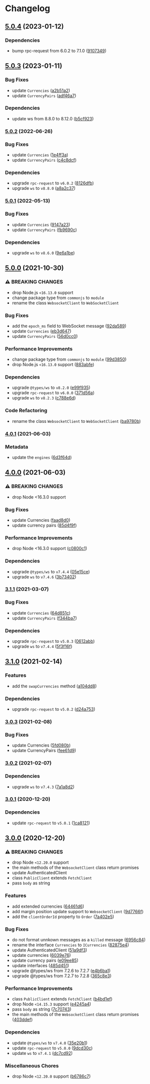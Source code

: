 # Changelog

## [5.0.4](https://github.com/vansergen/poloniex-node-api/compare/v5.0.3...v5.0.4) (2023-01-12)

### Dependencies

- bump rpc-request from 6.0.2 to 7.1.0 ([9107349](https://github.com/vansergen/poloniex-node-api/commit/9107349ca747c959fb324de6aae6ecea25a534d8))

## [5.0.3](https://github.com/vansergen/poloniex-node-api/compare/v5.0.2...v5.0.3) (2023-01-11)

### Bug Fixes

- update `Currencies` ([a2b51a2](https://github.com/vansergen/poloniex-node-api/commit/a2b51a23613ade6a7bfeef0e4da76abc45435fa2))
- update `CurrencyPairs` ([adf46a7](https://github.com/vansergen/poloniex-node-api/commit/adf46a7e12f59586820f821e37654e5e9573ec28))

### Dependencies

- update ws from 8.8.0 to 8.12.0 ([b5cf923](https://github.com/vansergen/poloniex-node-api/commit/b5cf923cb044524c38b8ecb3abf18d12563aeed0))

### [5.0.2](https://github.com/vansergen/poloniex-node-api/compare/v5.0.1...v5.0.2) (2022-06-26)

### Bug Fixes

- update `Currencies` ([1e4ff3a](https://github.com/vansergen/poloniex-node-api/commit/1e4ff3a6c095f329c9dd6e1f5ffa2085aa1eb204))
- update `CurrencyPairs` ([c4c8dcf](https://github.com/vansergen/poloniex-node-api/commit/c4c8dcf4ba9840ad38303f50611c359f20444a0d))

### Dependencies

- upgrade `rpc-request` to `v6.0.2` ([8126dfb](https://github.com/vansergen/poloniex-node-api/commit/8126dfb68e1efc6efab6314b5968593d8f5b9bc5))
- upgrade `ws` to `v8.8.0` ([a8a2c37](https://github.com/vansergen/poloniex-node-api/commit/a8a2c37dba74eb82028f4ee3e6b4c0d7bb80de27))

### [5.0.1](https://github.com/vansergen/poloniex-node-api/compare/v5.0.0...v5.0.1) (2022-05-13)

### Bug Fixes

- update `Currencies` ([9147a23](https://github.com/vansergen/poloniex-node-api/commit/9147a231ad744fd57cbca963c3818ef5ef4c683e))
- update `CurrencyPairs` ([fb9690c](https://github.com/vansergen/poloniex-node-api/commit/fb9690cb28883b8b81429868056acbecdfdd7ede))

### Dependencies

- upgrade `ws` to `v8.6.0` ([9e6a1be](https://github.com/vansergen/poloniex-node-api/commit/9e6a1be7502c34a638b481701acc9902a01dd5f6))

## [5.0.0](https://github.com/vansergen/poloniex-node-api/compare/v4.0.1...v5.0.0) (2021-10-30)

### ⚠ BREAKING CHANGES

- drop Node.js `<16.13.0` support
- change package type from `commonjs` to `module`
- rename the class `WebsocketClient` to `WebSocketClient`

### Bug Fixes

- add the `epoch_ms` field to WebSocket message ([92da589](https://github.com/vansergen/poloniex-node-api/commit/92da5896081c106d541dce9b17e8f17c66ec5d0c))
- update `Currencies` ([eb3d647](https://github.com/vansergen/poloniex-node-api/commit/eb3d647c08bfe0a5328a50d9945b2aad85ad2f7e))
- update `CurrencyPairs` ([56d0cc0](https://github.com/vansergen/poloniex-node-api/commit/56d0cc0f0ba4ba77f0d4fa0a5911f7458974b79a))

### Performance Improvements

- change package type from `commonjs` to `module` ([99d3850](https://github.com/vansergen/poloniex-node-api/commit/99d3850325f1ec6d1b59f29c3796b91ada405599))
- drop Node.js `<16.13.0` support ([883abfe](https://github.com/vansergen/poloniex-node-api/commit/883abfe7ee736bbb61590c5a1018c611b80139f7))

### Dependencies

- upgrade `@types/ws` to `v8.2.0` ([e99f935](https://github.com/vansergen/poloniex-node-api/commit/e99f9356cd379e1d477b4aac5568a4100f54be75))
- upgrade `rpc-request` to `v6.0.0` ([371d56a](https://github.com/vansergen/poloniex-node-api/commit/371d56ad9937309a81d743015e709e3192001c9b))
- upgrade `ws` to `v8.2.3` ([c788e6d](https://github.com/vansergen/poloniex-node-api/commit/c788e6db9f5e358c1c90e9f15016ecd3c7963828))

### Code Refactoring

- rename the class `WebsocketClient` to `WebSocketClient` ([ba9780b](https://github.com/vansergen/poloniex-node-api/commit/ba9780b6a89b89dd9d6e835eb2bd501abfe6e776))

### [4.0.1](https://github.com/vansergen/poloniex-node-api/compare/v4.0.0...v4.0.1) (2021-06-03)

### Metadata

- update the `engines` ([6d3f64d](https://github.com/vansergen/poloniex-node-api/commit/6d3f64d4804bf17848faeb101d2001f7821fb89e))

## [4.0.0](https://github.com/vansergen/poloniex-node-api/compare/v3.1.1...v4.0.0) (2021-06-03)

### ⚠ BREAKING CHANGES

- drop Node <16.3.0 support

### Bug Fixes

- update Currencies ([faad8d0](https://github.com/vansergen/poloniex-node-api/commit/faad8d08b01cf2c43a5a1dcf0f2d5ce622002cef))
- update currency pairs ([85d4f9f](https://github.com/vansergen/poloniex-node-api/commit/85d4f9ff3ba62c30f1c26e4b91fa3545539b459d))

### Performance Improvements

- drop Node <16.3.0 support ([c0800c1](https://github.com/vansergen/poloniex-node-api/commit/c0800c13719da60896ec28ad07a942ff2d953700))

### Dependencies

- upgrade `@types/ws` to `v7.4.4` ([05e15ce](https://github.com/vansergen/poloniex-node-api/commit/05e15ce3af688aa3ab1b91c619abb107854d9473))
- upgrade `ws` to `v7.4.6` ([3b73402](https://github.com/vansergen/poloniex-node-api/commit/3b73402ebdef1c2aea094a35030e4356e0129801))

### [3.1.1](https://github.com/vansergen/poloniex-node-api/compare/v3.1.0...v3.1.1) (2021-03-07)

### Bug Fixes

- update `Currencies` ([64d851c](https://github.com/vansergen/poloniex-node-api/commit/64d851ca1b3aaadecea26dc7f5ee0541a408f66b))
- update `CurrencyPairs` ([f344ba7](https://github.com/vansergen/poloniex-node-api/commit/f344ba71076cd50a02f25b295944b0c574c50d3d))

### Dependencies

- upgrade `rpc-request` to `v5.0.3` ([0612abb](https://github.com/vansergen/poloniex-node-api/commit/0612abb2c64941162171ee981425c089285ec9c5))
- upgrade `ws` to `v7.4.4` ([5f3f16f](https://github.com/vansergen/poloniex-node-api/commit/5f3f16f8ee7d4ff62552bb3e659d7e1166755bfa))

## [3.1.0](https://github.com/vansergen/poloniex-node-api/compare/v3.0.3...v3.1.0) (2021-02-14)

### Features

- add the `swapCurrencies` method ([a104dd8](https://github.com/vansergen/poloniex-node-api/commit/a104dd8cf69cd09e1f64ae70818eb7bd64be93ae))

### Dependencies

- upgrade `rpc-request` to `v5.0.2` ([d24a753](https://github.com/vansergen/poloniex-node-api/commit/d24a7539905e521644c8fd85e83dff24e6ccc4a9))

### [3.0.3](https://github.com/vansergen/poloniex-node-api/compare/v3.0.2...v3.0.3) (2021-02-08)

### Bug Fixes

- update Currencies ([5fd080b](https://github.com/vansergen/poloniex-node-api/commit/5fd080b64c25f638dc831465a088f934081f18b7))
- update CurrencyPairs ([fee61d9](https://github.com/vansergen/poloniex-node-api/commit/fee61d98f2a8f63e293e0cee4ce10ac24857d7e0))

### [3.0.2](https://github.com/vansergen/poloniex-node-api/compare/v3.0.1...v3.0.2) (2021-02-07)

### Dependencies

- upgrade `ws` to `v7.4.3` ([7a1a8d2](https://github.com/vansergen/poloniex-node-api/commit/7a1a8d2917b394d3857ac36e6d2906b80cf934cb))

### [3.0.1](https://github.com/vansergen/poloniex-node-api/compare/v3.0.0...v3.0.1) (2020-12-20)

### Dependencies

- update `rpc-request` to `v5.0.1` ([1ca8121](https://github.com/vansergen/poloniex-node-api/commit/1ca812100e1bab730d3382b07cb0a5d9aa3b097b))

## [3.0.0](https://github.com/vansergen/poloniex-node-api/compare/v2.0.4...v3.0.0) (2020-12-20)

### ⚠ BREAKING CHANGES

- drop Node `<12.20.0` support
- the main methods of the `WebsocketClient` class return promises
- update AuthenticatedClient
- class `PublicClient` extends `FetchClient`
- pass `body` as string

### Features

- add extended currencies ([64461d6](https://github.com/vansergen/poloniex-node-api/commit/64461d676923f10a6dd125517e9f28bccee4223c))
- add margin position update support to `WebsocketClient` ([9d7766f](https://github.com/vansergen/poloniex-node-api/commit/9d7766fd8628445aa239f6ff147a36724f3c777c))
- add the `clientOrderId` property to `Order` ([7a402e5](https://github.com/vansergen/poloniex-node-api/commit/7a402e531b0711d7167e4eeae3bd06629ceb64b2))

### Bug Fixes

- do not format unnkown messages as a `killed` message ([6956c84](https://github.com/vansergen/poloniex-node-api/commit/6956c847e4ba9e85ca37ef46e7d80c40c997a18e))
- rename the interface `Currencies` to `ICurrencies` ([82875e4](https://github.com/vansergen/poloniex-node-api/commit/82875e4d30aad20c886b0ded12e0fdcba5265cae))
- update AuthenticatedClient ([51a9df3](https://github.com/vansergen/poloniex-node-api/commit/51a9df34be4ccebb8fec7f3f079d49c8ff1e4f49))
- update currencies ([6039e76](https://github.com/vansergen/poloniex-node-api/commit/6039e760a92d588f83215135489a5c3a8794c8d9))
- update currency pairs ([e09ee85](https://github.com/vansergen/poloniex-node-api/commit/e09ee85b0c1fa74c0bfcf221042d9bc27d2cf700))
- update interfaces ([485d451](https://github.com/vansergen/poloniex-node-api/commit/485d451c7b7cf72b6730a09f9b9f206ac0d117ae))
- upgrade @types/ws from 7.2.6 to 7.2.7 ([e4b6ba1](https://github.com/vansergen/poloniex-node-api/commit/e4b6ba162ed351bbcac4588774c8bb339e6aee3c))
- upgrade @types/ws from 7.2.7 to 7.2.8 ([365c8e3](https://github.com/vansergen/poloniex-node-api/commit/365c8e3e62a60820dbb3136f7928495248770395))

### Performance Improvements

- class `PublicClient` extends `FetchClient` ([b4bd1ef](https://github.com/vansergen/poloniex-node-api/commit/b4bd1ef08ba405811497a59d5a503093ad42a309))
- drop Node `<14.15.3` support ([e4245a4](https://github.com/vansergen/poloniex-node-api/commit/e4245a49bd57f7c3772fbf933a7a3c8b50952d2e))
- pass `body` as string ([7c70743](https://github.com/vansergen/poloniex-node-api/commit/7c70743c0ea207b40c6d19e842ae560d66aa89e9))
- the main methods of the `WebsocketClient` class return promises ([403ddef](https://github.com/vansergen/poloniex-node-api/commit/403ddef5e7fa9d69b0f9d131c49e6e3193da1ace))

### Dependencies

- update `@types/ws` to `v7.4.0` ([35e20b1](https://github.com/vansergen/poloniex-node-api/commit/35e20b143753bbd6533cec0fc9b746d1a3a83152))
- update `rpc-request` to `v5.0.0` ([9dcd30c](https://github.com/vansergen/poloniex-node-api/commit/9dcd30c6bf2b5ed710c95c594e8eb787c3c32881))
- update `ws` to `v7.4.1` ([dc7cd92](https://github.com/vansergen/poloniex-node-api/commit/dc7cd929eca4a72bfab7468f8697aa7883fe597f))

### Miscellaneous Chores

- drop Node `<12.20.0` support ([b6786c7](https://github.com/vansergen/poloniex-node-api/commit/b6786c70afbfeba300900dada8dfefbd96807be8))
